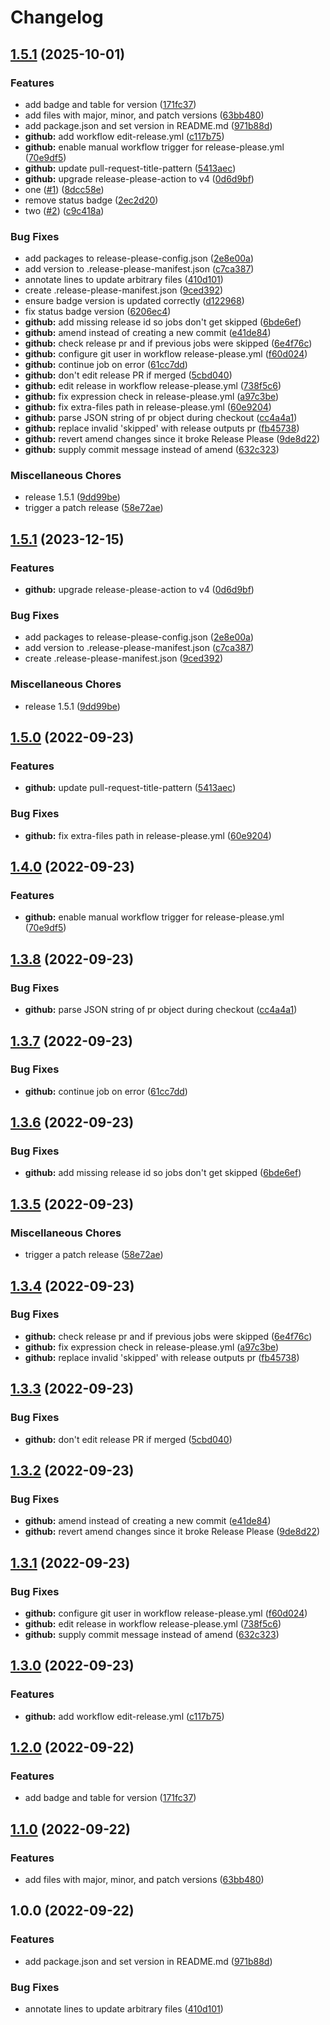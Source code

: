 # Changelog

## [1.5.1](https://github.com/crivetechie/release-please-extra-files-demo/compare/v1.5.1...v1.5.1) (2025-10-01)


### Features

* add badge and table for version ([171fc37](https://github.com/crivetechie/release-please-extra-files-demo/commit/171fc3787698973292eeb517f6a81f2af8cefb27))
* add files with major, minor, and patch versions ([63bb480](https://github.com/crivetechie/release-please-extra-files-demo/commit/63bb4807c0ec53a9cc9064563396693ea50a6595))
* add package.json and set version in README.md ([971b88d](https://github.com/crivetechie/release-please-extra-files-demo/commit/971b88d63d6bad39a94bafd202fd5e71022e83c6))
* **github:** add workflow edit-release.yml ([c117b75](https://github.com/crivetechie/release-please-extra-files-demo/commit/c117b753349176c2712d91cf695e4892ba33b98a))
* **github:** enable manual workflow trigger for release-please.yml ([70e9df5](https://github.com/crivetechie/release-please-extra-files-demo/commit/70e9df572122673880e5a820dd233c0c1a892e24))
* **github:** update pull-request-title-pattern ([5413aec](https://github.com/crivetechie/release-please-extra-files-demo/commit/5413aecaf20fa84e375a56e8dab108835f6de4d9))
* **github:** upgrade release-please-action to v4 ([0d6d9bf](https://github.com/crivetechie/release-please-extra-files-demo/commit/0d6d9bf2e2e3bd17f2844bdd4fd049938f671e0b))
* one ([#1](https://github.com/crivetechie/release-please-extra-files-demo/issues/1)) ([8dcc58e](https://github.com/crivetechie/release-please-extra-files-demo/commit/8dcc58e36444889eb9f4962841d1ea1e0573104a))
* remove status badge ([2ec2d20](https://github.com/crivetechie/release-please-extra-files-demo/commit/2ec2d206cb53357899a49f471136a31c7ace72a5))
* two ([#2](https://github.com/crivetechie/release-please-extra-files-demo/issues/2)) ([c9c418a](https://github.com/crivetechie/release-please-extra-files-demo/commit/c9c418a781489890ec33bb611454798d4e9890b3))


### Bug Fixes

* add packages to release-please-config.json ([2e8e00a](https://github.com/crivetechie/release-please-extra-files-demo/commit/2e8e00a57281742ec139c5876e2c28dcd3dbe3bc))
* add version to .release-please-manifest.json ([c7ca387](https://github.com/crivetechie/release-please-extra-files-demo/commit/c7ca3873ae397b1ef3b4864d295356a28aee7f25))
* annotate lines to update arbitrary files ([410d101](https://github.com/crivetechie/release-please-extra-files-demo/commit/410d101cf32c902cef40008279c6024c78b7b9a1))
* create .release-please-manifest.json ([9ced392](https://github.com/crivetechie/release-please-extra-files-demo/commit/9ced3924ca7fed7027da6cfd707f119c8d2e139b))
* ensure badge version is updated correctly ([d122968](https://github.com/crivetechie/release-please-extra-files-demo/commit/d122968489e4370c0aa82dd7b0f61c81b8f21ddf))
* fix status badge version ([6206ec4](https://github.com/crivetechie/release-please-extra-files-demo/commit/6206ec42f27e53d785ca6d27ced0ce5f6e0ebf6a))
* **github:** add missing release id so jobs don't get skipped ([6bde6ef](https://github.com/crivetechie/release-please-extra-files-demo/commit/6bde6ef93f08d20edb6c2b18a0e446b5e7afd563))
* **github:** amend instead of creating a new commit ([e41de84](https://github.com/crivetechie/release-please-extra-files-demo/commit/e41de84b39e628dba3fdd98f107ca7a4b84e4dfc))
* **github:** check release pr and if previous jobs were skipped ([6e4f76c](https://github.com/crivetechie/release-please-extra-files-demo/commit/6e4f76caa92d0d88db798b9e382516c296dbe787))
* **github:** configure git user in workflow release-please.yml ([f60d024](https://github.com/crivetechie/release-please-extra-files-demo/commit/f60d024829475dab3b5398b500f1f917cbc05aad))
* **github:** continue job on error ([61cc7dd](https://github.com/crivetechie/release-please-extra-files-demo/commit/61cc7dd83622bb4f77392644f9a74eebc7478f04))
* **github:** don't edit release PR if merged ([5cbd040](https://github.com/crivetechie/release-please-extra-files-demo/commit/5cbd040af6a39bb83c25523beebde7780634a3e1))
* **github:** edit release in workflow release-please.yml ([738f5c6](https://github.com/crivetechie/release-please-extra-files-demo/commit/738f5c65dbe1f93b9ffc07be34098e3e2c6bc532))
* **github:** fix expression check in release-please.yml ([a97c3be](https://github.com/crivetechie/release-please-extra-files-demo/commit/a97c3bed06691e855b1de8f5a19737ba6a13b26d))
* **github:** fix extra-files path in release-please.yml ([60e9204](https://github.com/crivetechie/release-please-extra-files-demo/commit/60e9204d9db3b64f322d053e128aba27d4da8459))
* **github:** parse JSON string of pr object during checkout ([cc4a4a1](https://github.com/crivetechie/release-please-extra-files-demo/commit/cc4a4a16ecf62b87efdc6de217addc6b8ebdccd0))
* **github:** replace invalid 'skipped' with release outputs pr ([fb45738](https://github.com/crivetechie/release-please-extra-files-demo/commit/fb4573846e0b372d834496c35e2e30cf137830db))
* **github:** revert amend changes since it broke Release Please ([9de8d22](https://github.com/crivetechie/release-please-extra-files-demo/commit/9de8d22634abd5e961c26dc820d9ce59f77b3d21))
* **github:** supply commit message instead of amend ([632c323](https://github.com/crivetechie/release-please-extra-files-demo/commit/632c323d46a4dbb156546e39b98c77d435de5e45))


### Miscellaneous Chores

* release 1.5.1 ([9dd99be](https://github.com/crivetechie/release-please-extra-files-demo/commit/9dd99be1e4a769ffe77b1e92b75538a9d9c02f76))
* trigger a patch release ([58e72ae](https://github.com/crivetechie/release-please-extra-files-demo/commit/58e72aef76cb1e3e2e221b9bc5b541ac1264425e))

## [1.5.1](https://github.com/remarkablemark/release-please-extra-files-demo/compare/v1.5.0...v1.5.1) (2023-12-15)

### Features

- **github:** upgrade release-please-action to v4 ([0d6d9bf](https://github.com/remarkablemark/release-please-extra-files-demo/commit/0d6d9bf2e2e3bd17f2844bdd4fd049938f671e0b))

### Bug Fixes

- add packages to release-please-config.json ([2e8e00a](https://github.com/remarkablemark/release-please-extra-files-demo/commit/2e8e00a57281742ec139c5876e2c28dcd3dbe3bc))
- add version to .release-please-manifest.json ([c7ca387](https://github.com/remarkablemark/release-please-extra-files-demo/commit/c7ca3873ae397b1ef3b4864d295356a28aee7f25))
- create .release-please-manifest.json ([9ced392](https://github.com/remarkablemark/release-please-extra-files-demo/commit/9ced3924ca7fed7027da6cfd707f119c8d2e139b))

### Miscellaneous Chores

- release 1.5.1 ([9dd99be](https://github.com/remarkablemark/release-please-extra-files-demo/commit/9dd99be1e4a769ffe77b1e92b75538a9d9c02f76))

## [1.5.0](https://github.com/remarkablemark/release-please-extra-files-demo/compare/v1.4.0...v1.5.0) (2022-09-23)

### Features

- **github:** update pull-request-title-pattern ([5413aec](https://github.com/remarkablemark/release-please-extra-files-demo/commit/5413aecaf20fa84e375a56e8dab108835f6de4d9))

### Bug Fixes

- **github:** fix extra-files path in release-please.yml ([60e9204](https://github.com/remarkablemark/release-please-extra-files-demo/commit/60e9204d9db3b64f322d053e128aba27d4da8459))

## [1.4.0](https://github.com/remarkablemark/release-please-extra-files-demo/compare/v1.3.8...v1.4.0) (2022-09-23)

### Features

- **github:** enable manual workflow trigger for release-please.yml ([70e9df5](https://github.com/remarkablemark/release-please-extra-files-demo/commit/70e9df572122673880e5a820dd233c0c1a892e24))

## [1.3.8](https://github.com/remarkablemark/release-please-extra-files-demo/compare/v1.3.7...v1.3.8) (2022-09-23)

### Bug Fixes

- **github:** parse JSON string of pr object during checkout ([cc4a4a1](https://github.com/remarkablemark/release-please-extra-files-demo/commit/cc4a4a16ecf62b87efdc6de217addc6b8ebdccd0))

## [1.3.7](https://github.com/remarkablemark/release-please-extra-files-demo/compare/v1.3.6...v1.3.7) (2022-09-23)

### Bug Fixes

- **github:** continue job on error ([61cc7dd](https://github.com/remarkablemark/release-please-extra-files-demo/commit/61cc7dd83622bb4f77392644f9a74eebc7478f04))

## [1.3.6](https://github.com/remarkablemark/release-please-extra-files-demo/compare/v1.3.5...v1.3.6) (2022-09-23)

### Bug Fixes

- **github:** add missing release id so jobs don't get skipped ([6bde6ef](https://github.com/remarkablemark/release-please-extra-files-demo/commit/6bde6ef93f08d20edb6c2b18a0e446b5e7afd563))

## [1.3.5](https://github.com/remarkablemark/release-please-extra-files-demo/compare/v1.3.4...v1.3.5) (2022-09-23)

### Miscellaneous Chores

- trigger a patch release ([58e72ae](https://github.com/remarkablemark/release-please-extra-files-demo/commit/58e72aef76cb1e3e2e221b9bc5b541ac1264425e))

## [1.3.4](https://github.com/remarkablemark/release-please-extra-files-demo/compare/v1.3.3...v1.3.4) (2022-09-23)

### Bug Fixes

- **github:** check release pr and if previous jobs were skipped ([6e4f76c](https://github.com/remarkablemark/release-please-extra-files-demo/commit/6e4f76caa92d0d88db798b9e382516c296dbe787))
- **github:** fix expression check in release-please.yml ([a97c3be](https://github.com/remarkablemark/release-please-extra-files-demo/commit/a97c3bed06691e855b1de8f5a19737ba6a13b26d))
- **github:** replace invalid 'skipped' with release outputs pr ([fb45738](https://github.com/remarkablemark/release-please-extra-files-demo/commit/fb4573846e0b372d834496c35e2e30cf137830db))

## [1.3.3](https://github.com/remarkablemark/release-please-extra-files-demo/compare/v1.3.2...v1.3.3) (2022-09-23)

### Bug Fixes

- **github:** don't edit release PR if merged ([5cbd040](https://github.com/remarkablemark/release-please-extra-files-demo/commit/5cbd040af6a39bb83c25523beebde7780634a3e1))

## [1.3.2](https://github.com/remarkablemark/release-please-extra-files-demo/compare/v1.3.1...v1.3.2) (2022-09-23)

### Bug Fixes

- **github:** amend instead of creating a new commit ([e41de84](https://github.com/remarkablemark/release-please-extra-files-demo/commit/e41de84b39e628dba3fdd98f107ca7a4b84e4dfc))
- **github:** revert amend changes since it broke Release Please ([9de8d22](https://github.com/remarkablemark/release-please-extra-files-demo/commit/9de8d22634abd5e961c26dc820d9ce59f77b3d21))

## [1.3.1](https://github.com/remarkablemark/release-please-extra-files-demo/compare/v1.3.0...v1.3.1) (2022-09-23)

### Bug Fixes

- **github:** configure git user in workflow release-please.yml ([f60d024](https://github.com/remarkablemark/release-please-extra-files-demo/commit/f60d024829475dab3b5398b500f1f917cbc05aad))
- **github:** edit release in workflow release-please.yml ([738f5c6](https://github.com/remarkablemark/release-please-extra-files-demo/commit/738f5c65dbe1f93b9ffc07be34098e3e2c6bc532))
- **github:** supply commit message instead of amend ([632c323](https://github.com/remarkablemark/release-please-extra-files-demo/commit/632c323d46a4dbb156546e39b98c77d435de5e45))

## [1.3.0](https://github.com/remarkablemark/release-please-extra-files-demo/compare/v1.2.0...v1.3.0) (2022-09-23)

### Features

- **github:** add workflow edit-release.yml ([c117b75](https://github.com/remarkablemark/release-please-extra-files-demo/commit/c117b753349176c2712d91cf695e4892ba33b98a))

## [1.2.0](https://github.com/remarkablemark/release-please-extra-files-demo/compare/v1.1.0...v1.2.0) (2022-09-22)

### Features

- add badge and table for version ([171fc37](https://github.com/remarkablemark/release-please-extra-files-demo/commit/171fc3787698973292eeb517f6a81f2af8cefb27))

## [1.1.0](https://github.com/remarkablemark/release-please-extra-files-demo/compare/v1.0.0...v1.1.0) (2022-09-22)

### Features

- add files with major, minor, and patch versions ([63bb480](https://github.com/remarkablemark/release-please-extra-files-demo/commit/63bb4807c0ec53a9cc9064563396693ea50a6595))

## 1.0.0 (2022-09-22)

### Features

- add package.json and set version in README.md ([971b88d](https://github.com/remarkablemark/release-please-extra-files-demo/commit/971b88d63d6bad39a94bafd202fd5e71022e83c6))

### Bug Fixes

- annotate lines to update arbitrary files ([410d101](https://github.com/remarkablemark/release-please-extra-files-demo/commit/410d101cf32c902cef40008279c6024c78b7b9a1))
